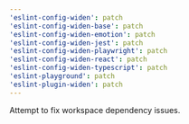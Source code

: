 ```yaml
---
'eslint-config-widen': patch
'eslint-config-widen-base': patch
'eslint-config-widen-emotion': patch
'eslint-config-widen-jest': patch
'eslint-config-widen-playwright': patch
'eslint-config-widen-react': patch
'eslint-config-widen-typescript': patch
'eslint-playground': patch
'eslint-plugin-widen': patch
---
```


Attempt to fix workspace dependency issues.
